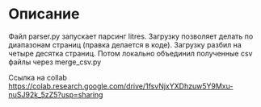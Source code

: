 
# Описание
Файл parser.py запускает парсинг litres. Загрузку позволяет делать по диапазонам страниц (правка делается в коде).
Загрузку разбил на четыре десятка страниц. Потом локально объединил полученные csv файлы через merge_csv.py

Ссылка на collab https://colab.research.google.com/drive/1fsvNjxYXDhzuw5Y9Mxu-nuSJ92k_5zZ5?usp=sharing
